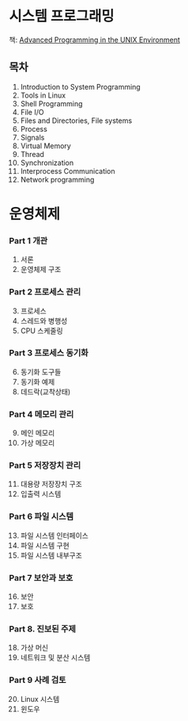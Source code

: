 # 시스템 프로그래밍
책: [Advanced Programming in the UNIX Environment](https://product.kyobobook.co.kr/detail/S000001868700)
## 목차
1. Introduction to System Programming
2. Tools in Linux
3. Shell Programming
4. File I/O
5. Files and Directories, File systems
6. Process
7. Signals
8. Virtual Memory
9. Thread
10. Synchronization
11. Interprocess Communication
12. Network programming

# 운영체제
### Part 1 개관
1. 서론
2. 운영체제 구조
### Part 2 프로세스 관리
3. 프로세스
4. 스레드와 병행성
5. CPU 스케줄링

### Part 3 프로세스 동기화
6. 동기화 도구들
7. 동기화 예제
8. 데드락(교착상태)

### Part 4 메모리 관리
9. 메인 메모리
10. 가상 메모리

### Part 5 저장장치 관리
11. 대용량 저장장치 구조
12. 입출력 시스템

### Part 6 파일 시스템
13. 파일 시스템 인터페이스
14. 파일 시스템 구현
15. 파일 시스템 내부구조

### Part 7 보안과 보호
16. 보안
17. 보호

### Part 8. 진보된 주제
18. 가상 머신
19. 네트워크 및 분산 시스템

### Part 9 사례 검토
20. Linux 시스템
21. 윈도우
